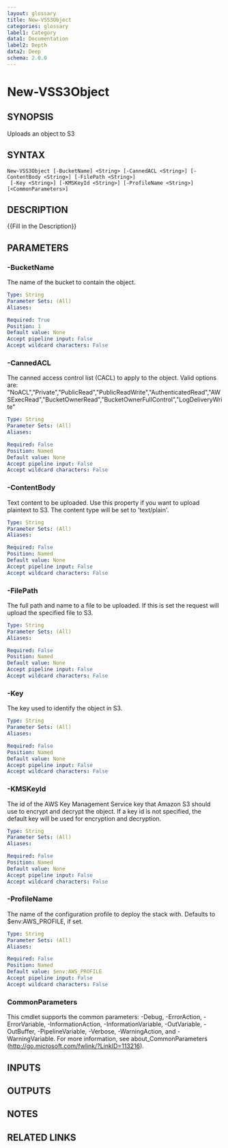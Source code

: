 ```yaml
---
layout: glossary
title: New-VSS3Object
categories: glossary
label1: Category
data1: Documentation
label2: Depth
data2: Deep
schema: 2.0.0
---
```


# New-VSS3Object

## SYNOPSIS
Uploads an object to S3

## SYNTAX

```
New-VSS3Object [-BucketName] <String> [-CannedACL <String>] [-ContentBody <String>] [-FilePath <String>]
 [-Key <String>] [-KMSKeyId <String>] [-ProfileName <String>] [<CommonParameters>]
```

## DESCRIPTION
{{Fill in the Description}}

## PARAMETERS

### -BucketName
The name of the bucket to contain the object.

```yaml
Type: String
Parameter Sets: (All)
Aliases:

Required: True
Position: 1
Default value: None
Accept pipeline input: False
Accept wildcard characters: False
```

### -CannedACL
The canned access control list (CACL) to apply to the object.
Valid options are: "NoACL","Private","PublicRead","PublicReadWrite","AuthenticatedRead","AWSExecRead","BucketOwnerRead","BucketOwnerFullControl","LogDeliveryWrite"

```yaml
Type: String
Parameter Sets: (All)
Aliases:

Required: False
Position: Named
Default value: None
Accept pipeline input: False
Accept wildcard characters: False
```

### -ContentBody
Text content to be uploaded.
Use this property if you want to upload plaintext to S3.
The content type will be set to 'text/plain'.

```yaml
Type: String
Parameter Sets: (All)
Aliases:

Required: False
Position: Named
Default value: None
Accept pipeline input: False
Accept wildcard characters: False
```

### -FilePath
The full path and name to a file to be uploaded.
If this is set the request will upload the specified file to S3.

```yaml
Type: String
Parameter Sets: (All)
Aliases:

Required: False
Position: Named
Default value: None
Accept pipeline input: False
Accept wildcard characters: False
```

### -Key
The key used to identify the object in S3.

```yaml
Type: String
Parameter Sets: (All)
Aliases:

Required: False
Position: Named
Default value: None
Accept pipeline input: False
Accept wildcard characters: False
```

### -KMSKeyId
The id of the AWS Key Management Service key that Amazon S3 should use to encrypt and decrypt the object.
If a key id is not specified, the default key will be used for encryption and decryption.

```yaml
Type: String
Parameter Sets: (All)
Aliases:

Required: False
Position: Named
Default value: None
Accept pipeline input: False
Accept wildcard characters: False
```

### -ProfileName
The name of the configuration profile to deploy the stack with.
Defaults to $env:AWS_PROFILE, if set.

```yaml
Type: String
Parameter Sets: (All)
Aliases:

Required: False
Position: Named
Default value: $env:AWS_PROFILE
Accept pipeline input: False
Accept wildcard characters: False
```

### CommonParameters
This cmdlet supports the common parameters: -Debug, -ErrorAction, -ErrorVariable, -InformationAction, -InformationVariable, -OutVariable, -OutBuffer, -PipelineVariable, -Verbose, -WarningAction, and -WarningVariable.
For more information, see about_CommonParameters (http://go.microsoft.com/fwlink/?LinkID=113216).

## INPUTS

## OUTPUTS

## NOTES

## RELATED LINKS
